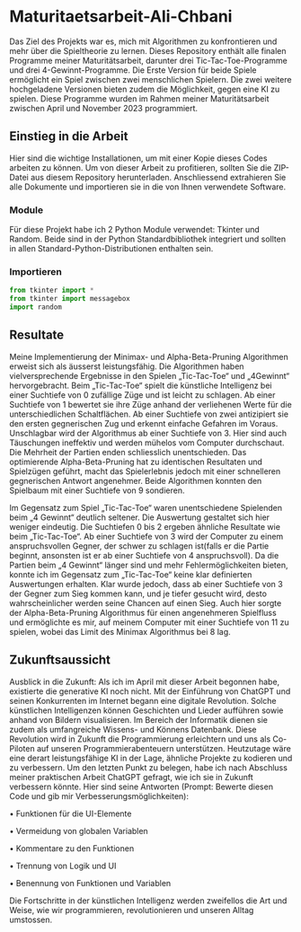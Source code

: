 # Maturitaetsarbeit-Ali-Chbani
Das Ziel des Projekts war es, mich mit Algorithmen zu konfrontieren und mehr über die Spieltheorie zu lernen.
Dieses Repository enthält alle finalen Programme meiner Maturitätsarbeit, darunter drei Tic-Tac-Toe-Programme und drei 4-Gewinnt-Programme. Die Erste Version für beide Spiele ermöglicht ein Spiel zwischen zwei menschlichen Spielern. Die zwei weitere hochgeladene Versionen bieten zudem die Möglichkeit, gegen eine KI zu spielen. Diese Programme wurden im Rahmen meiner Maturitätsarbeit zwischen April und November 2023 programmiert. 

## Einstieg in die Arbeit
Hier sind die wichtige Installationen, um mit einer Kopie dieses Codes arbeiten zu können.
Um von dieser Arbeit zu profitieren, sollten Sie die ZIP-Datei aus diesem Repository herunterladen. Anschliessend extrahieren Sie alle Dokumente und importieren sie in die von Ihnen verwendete Software.
### Module
Für diese Projekt habe ich 2 Python Module verwendet: Tkinter und Random. Beide sind in der Python Standardbibliothek integriert und sollten in allen Standard-Python-Distributionen enthalten sein.

### Importieren
```python
from tkinter import *
from tkinter import messagebox
import random
```
## Resultate
Meine Implementierung der Minimax- und Alpha-Beta-Pruning Algorithmen erweist sich als äusserst leistungsfähig. Die Algorithmen haben vielversprechende Ergebnisse in den Spielen „Tic-Tac-Toe“ und „4Gewinnt“ hervorgebracht. Beim „Tic-Tac-Toe“ spielt die künstliche Intelligenz bei einer Suchtiefe von 0 zufällige Züge und ist leicht zu schlagen. Ab einer Suchtiefe von 1 bewertet sie ihre Züge anhand der verliehenen Werte für die unterschiedlichen Schaltflächen. Ab einer Suchtiefe von zwei antizipiert sie den ersten gegnerischen Zug und erkennt einfache Gefahren im Voraus. Unschlagbar wird der Algorithmus ab einer Suchtiefe von 3. Hier sind auch Täuschungen ineffektiv und werden mühelos vom Computer durchschaut. Die Mehrheit der Partien enden schliesslich unentschieden. Das optimierende Alpha-Beta-Pruning hat zu identischen Resultaten und Spielzügen geführt, macht das Spielerlebnis jedoch mit einer schnelleren gegnerischen Antwort angenehmer. Beide Algorithmen konnten den Spielbaum mit einer Suchtiefe von 9 sondieren.

Im Gegensatz zum Spiel „Tic-Tac-Toe“ waren unentschiedene Spielenden beim „4 Gewinnt“ deutlich seltener. Die Auswertung gestaltet sich hier weniger eindeutig. Die Suchtiefen 0 bis 2 ergeben ähnliche Resultate wie beim „Tic-Tac-Toe“. Ab einer Suchtiefe von 3 wird der Computer zu einem anspruchsvollen Gegner, der schwer zu schlagen ist(falls er die Partie beginnt, ansonsten ist er ab einer Suchtiefe von 4 anspruchsvoll). Da die Partien beim „4 Gewinnt“ länger sind und mehr Fehlermöglichkeiten bieten, konnte ich im Gegensatz zum „Tic-Tac-Toe“ keine klar definierten Auswertungen erhalten. Klar wurde jedoch, dass ab einer Suchtiefe von 3 der Gegner zum Sieg kommen kann, und je tiefer gesucht wird, desto wahrscheinlicher werden seine Chancen auf einen Sieg. Auch hier sorgte der Alpha-Beta-Pruning Algorithmus für einen angenehmeren Spielfluss und ermöglichte es mir, auf meinem Computer mit einer Suchtiefe von 11 zu spielen, wobei das Limit des Minimax Algorithmus bei 8 lag.

## Zukunftsaussicht

Ausblick in die Zukunft:
Als ich im April mit dieser Arbeit begonnen habe, existierte die generative KI noch nicht. Mit der Einführung von ChatGPT und seinen Konkurrenten im Internet begann eine digitale Revolution. Solche künstlichen Intelligenzen können Geschichten und Lieder aufführen sowie anhand von Bildern visualisieren. Im Bereich der Informatik dienen sie zudem als umfangreiche Wissens- und Könnens Datenbank. Diese Revolution wird in Zukunft die Programmierung erleichtern und uns als Co-Piloten auf unseren Programmierabenteuern unterstützen. Heutzutage wäre eine derart leistungsfähige KI in der Lage, ähnliche Projekte zu kodieren und zu verbessern. Um den letzten Punkt zu belegen, habe ich nach Abschluss meiner praktischen Arbeit ChatGPT gefragt, wie ich sie in Zukunft verbessern könnte. Hier sind seine Antworten (Prompt: Bewerte diesen Code und gib mir   Verbesserungsmöglichkeiten):

•	Funktionen für die UI-Elemente

•	Vermeidung von globalen Variablen

•	Kommentare zu den Funktionen

•	Trennung von Logik und UI

•	Benennung von Funktionen und Variablen

Die Fortschritte in der künstlichen Intelligenz werden zweifellos die Art und Weise, wie wir programmieren, revolutionieren und unseren Alltag umstossen.
